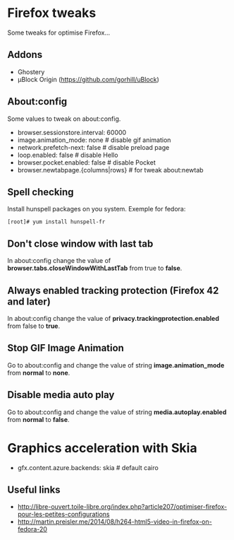 Firefox tweaks
==============

Some tweaks for optimise Firefox...

Addons
------

* Ghostery
* µBlock Origin (https://github.com/gorhill/uBlock)

About:config
------------

Some values to tweak on about:config.

* browser.sessionstore.interval: 60000
* image.animation_mode: none        # disable gif animation
* network.prefetch-next: false      # disable preload page
* loop.enabled: false               # disable Hello
* browser.pocket.enabled: false     # disable Pocket
* browser.newtabpage.{columns|rows} # for tweak about:newtab

Spell checking
--------------

Install hunspell packages on you system.
Exemple for fedora:

    [root]# yum install hunspell-fr


Don't close window with last tab
--------------------------------

In about:config change the value of **browser.tabs.closeWindowWithLastTab** from true to **false**.

Always enabled tracking protection (Firefox 42 and later)
---------------------------------------------------------

In about:config change the value of **privacy.trackingprotection.enabled** from false to **true**.

Stop GIF Image Animation
------------------------

Go to about:config and change the value of string **image.animation_mode** from **normal** to **none**.

Disable media auto play
-----------------------

Go to about:config and change the value of string **media.autoplay.enabled** from **normal** to **false**.


Graphics acceleration with Skia
===============================

* gfx.content.azure.backends: skia # default cairo

Useful links
------------

* http://libre-ouvert.toile-libre.org/index.php?article207/optimiser-firefox-pour-les-petites-configurations
* http://martin.preisler.me/2014/08/h264-html5-video-in-firefox-on-fedora-20
